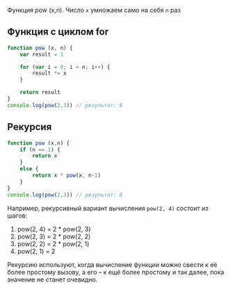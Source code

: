 Функция pow (x,n). Число `x` умножаем само на себя `n` раз


## Функция с циклом for

```javascript
function pow (x, n) {
    var result = 1

    for (var i = 0; i < n; i++) {
        result *= x
    }

    return result
}
console.log(pow(2,3)) // результат: 8
```



## Рекурсия

```javascript
function pow (x,n) {
    if (n == 1) { 
        return x
    }
    else {
        return x * pow(x, n-1) 
    }
}
console.log(pow(2,3)) // результат: 8
```

Например, рекурсивный вариант вычисления `pow(2, 4)` состоит из шагов:
1. pow(2, 4) = 2 * pow(2, 3)
2. pow(2, 3) = 2 * pow(2, 2)
3. pow(2, 2) = 2 * pow(2, 1)
4. pow(2, 1) = 2

Рекурсию используют, когда вычисление функции можно свести к её более простому вызову, а его – к ещё более простому и так далее, пока значение не станет очевидно.
